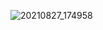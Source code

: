 ![20210827_174958](https://user-images.githubusercontent.com/88355133/131100527-6cb21f88-df00-4a15-864d-7b9f890fac90.png)



